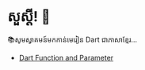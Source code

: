 # សួស្ដី! 👋
📚សូមស្វាគមន៍មកកាន់មេរៀន Dart ជាភាសាខ្មែរ...

- [Dart Function and Parameter](Dart%20Functions%20and%20Parameters%20Lesson%20%28Khmer%29.md)
